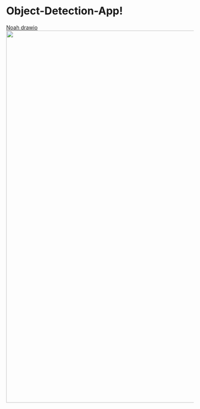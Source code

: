 # Object-Detection-App!

[Noah drawio](https://user-images.githubusercontent.com/47464258/164946998-12bd1b1d-4380-42e3-925d-ca77b627908f.png)
<img align="left" width= 1000 src="https://user-images.githubusercontent.com/47464258/164946998-12bd1b1d-4380-42e3-925d-ca77b627908f.png">
